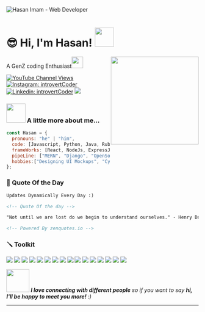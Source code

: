 <img src="https://i.imgur.com/sR4wvGw.png" alt="Hasan Imam - Web Developer">

<h1>😎 Hi, I'm Hasan! <img src="https://media.giphy.com/media/mGcNjsfWAjY5AEZNw6/giphy.gif" width="50">
</h1>
<img align='right' src="https://media.giphy.com/media/M9gbBd9nbDrOTu1Mqx/giphy.gif" width="230">
<p>A GenZ coding Enthusiast<img src="https://media.giphy.com/media/WUlplcMpOCEmTGBtBW/giphy.gif" width="30"> 
</em></p>

[![YouTube Channel Views](https://img.shields.io/youtube/channel/views/UCKkj-sW42Jj2eS6UlvbEgsA?label=IntrovertCoder)](https://www.youtube.com/introvertCoder/)
[![Instagram: introvertCoder](https://img.shields.io/badge/-introvertCoder-purple?style=flat-square&logo=Instagram&logoColor=white&link=https://www.instagram.com/introvertCoder/)](https://www.instagram.com/introvertCoder/)
[![Linkedin: introvertCoder](https://img.shields.io/badge/-introvertcoder-blue?style=flat-square&logo=Linkedin&logoColor=white&link=https://www.linkedin.com/in/introvertcoder/)](https://www.linkedin.com/in/introvertcoder/)
<img id="preview" src="https://komarev.com/ghpvc/?username=codeIntrovert&color=brightgreen">

### <img src="https://media.giphy.com/media/VgCDAzcKvsR6OM0uWg/giphy.gif" width="50"> A little more about me...

```javascript
const Hasan = {
  pronouns: "he" | "him",
  code: [Javascript, Python, Java, Ruby],
  frameWorks: [React, NodeJs, ExpressJs,  Flask, Jinja, Sass, TailwindCSS, RubyJekyll],
  pipeLine: ["MERN", "Django", "OpenSource Experience"],
  hobbies:["Designing UI Mockups", "Cycling", "Watching Cat Videos 🥰"]
};
```

### 💖 Quote Of the Day

```html
Updates Dynamically Every Day :)

<!-- Quote Of the day -->

"Not until we are lost do we begin to understand ourselves." - Henry David Thoreau

<!-- Powered By zenquotes.io -->
```
### 🪛 Toolkit
<img src="https://img.shields.io/badge/Python-3776AB?style=for-the-badge&logo=python&logoColor=white">  <img src="https://img.shields.io/badge/Java-ED8B00?style=for-the-badge&logo=openjdk&logoColor=white"> <img src="https://img.shields.io/badge/JavaScript-F7DF1E?style=for-the-badge&logo=JavaScript&logoColor=white"> <img src="https://img.shields.io/badge/HTML5-E34F26?style=for-the-badge&logo=html5&logoColor=white"> <img src="https://img.shields.io/badge/CSS3-1572B6?style=for-the-badge&logo=css3&logoColor=white"> <img src="https://img.shields.io/badge/Sass-CC6699?style=for-the-badge&logo=sass&logoColor=white">  <img src="https://img.shields.io/badge/Bootstrap-563D7C?style=for-the-badge&logo=bootstrap&logoColor=white"> <img src="https://img.shields.io/badge/Tailwind_CSS-38B2AC?style=for-the-badge&logo=tailwind-css&logoColor=white"> <img src="https://img.shields.io/badge/Flask-000000?style=for-the-badge&logo=flask&logoColor=white"> <img src="https://img.shields.io/badge/MongoDB-4EA94B?style=for-the-badge&logo=mongodb&logoColor=white"> <img src="https://img.shields.io/badge/React-20232A?style=for-the-badge&logo=react&logoColor=61DAFB"> <img src="https://img.shields.io/badge/Node.js-43853D?style=for-the-badge&logo=node.js&logoColor=white "> <img src="https://img.shields.io/badge/Markdown-000000?style=for-the-badge&logo=markdown&logoColor=white"> <img src="https://img.shields.io/badge/npm-CB3837?style=for-the-badge&logo=npm&logoColor=white"> <img src="https://img.shields.io/badge/Heroku-430098?style=for-the-badge&logo=heroku&logoColor=white"> <img src="https://img.shields.io/badge/Netlify-00C7B7?style=for-the-badge&logo=netlify&logoColor=white">


<img src="https://media.giphy.com/media/LnQjpWaON8nhr21vNW/giphy.gif" width="60"> <em><b>I love connecting with different people</b> so if you want to say <b>hi, I'll be happy to meet you more!</b> :)</em>

---
